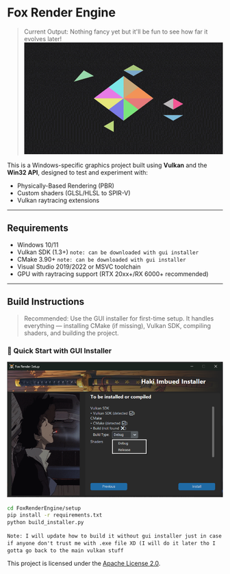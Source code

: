 # Fox Render Engine

> Current Output: Nothing fancy yet but it'll be fun to see how far it evolves later!
![Fox Render Engine Demo](doc/output/output-1.gif)

This is a Windows-specific graphics project built using **Vulkan** and the **Win32 API**, designed to test and experiment with:

- Physically-Based Rendering (PBR)
- Custom shaders (GLSL/HLSL to SPIR-V)
- Vulkan raytracing extensions

---

## Requirements

- Windows 10/11
- Vulkan SDK (1.3+) `note: can be downloaded with gui installer`
- CMake 3.90+ `note: can be downloaded with gui installer`
- Visual Studio 2019/2022 or MSVC toolchain
- GPU with raytracing support (RTX 20xx+/RX 6000+ recommended)

---

## Build Instructions

> Recommended: Use the GUI installer for first-time setup. It handles everything — installing CMake (if missing), Vulkan SDK, compiling shaders, and building the project.

### 🔄 Quick Start with GUI Installer

![GUI Installer Preview](doc/installer-image.png)

```bash
cd FoxRenderEngine/setup
pip install -r requirements.txt
python build_installer.py
```

`Note: I will update how to build it without gui installer just in case if anyone don't trust me with .exe file XD (I will do it later tho I gotta go back to the main vulkan stuff`

This project is licensed under the [Apache License 2.0](http://www.apache.org/licenses/LICENSE-2.0).
